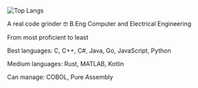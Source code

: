 ![Top Langs](https://github-readme-stats.vercel.app/api/top-langs/?username=shahmir-k&layout=compact&theme=dark)

A real code grinder 🤓 B.Eng Computer and Electrical Engineering

From most proficient to least

Best languages: C, C++, C#, Java, Go, JavaScript, Python

Medium languages: Rust, MATLAB, Kotlin

Can manage: COBOL, Pure Assembly
<!--
**shahmir-k/shahmir-k** is a ✨ _special_ ✨ repository because its `README.md` (this file) appears on your GitHub profile.

Here are some ideas to get you started:

- 🔭 I’m currently working on ...
- 🌱 I’m currently learning ...
- 👯 I’m looking to collaborate on ...
- 🤔 I’m looking for help with ...
- 💬 Ask me about ...
- 📫 How to reach me: ...
- 😄 Pronouns: ...
- ⚡ Fun fact: ...
-->

